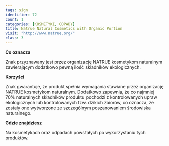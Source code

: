```yaml
---
tags: sign
identifier: 72
count: 1
categories: [KOSMETYKI, ODPADY]
title: Natrue Natural Cosmetics with Organic Portion
visit: "http://www.natrue.org/"
class: 3
---
```

**Co oznacza**

Znak przyznawany jest przez organizację NATRUE kosmetykom naturalnym zawierającym dodatkowo pewną ilość składników ekologicznych.

**Korzyści**

Znak gwarantuje, że produkt spełnia wymagania stawiane przez organizację NATRUE kosmetykom naturalnym. Dodatkowo zapewnia, że co najmniej 70% naturalnych składników produktu pochodzi z kontrolowanych upraw ekologicznych lub kontrolowanych tzw. dzikich zbiorów, co oznacza, że zostały one wytworzone ze szczególnym poszanowaniem środowiska naturalnego.

**Gdzie znajdziesz**

Na kosmetykach oraz odpadach powstałych po wykorzystaniu tych produktów.
